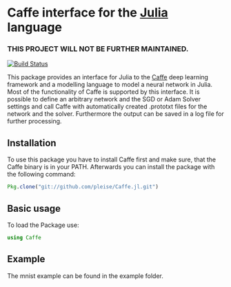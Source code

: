 # Caffe interface for the [Julia] language

### THIS PROJECT WILL NOT BE FURTHER MAINTAINED.

[![Build Status](https://travis-ci.org/pleise/Caffe.jl.svg?branch=master)](https://travis-ci.org/pleise/Caffe.jl)

This package provides an interface for Julia to the [Caffe] deep learning framework and a modelling language to model a neural network in Julia. Most of the functionality of Caffe is supported by this interface. It is possible to define an arbitrary network and the SGD or Adam Solver settings and call Caffe with automatically created .prototxt files for the network and the solver. Furthermore the output can be saved in a log file for further processing. 

## Installation
To use this package you have to install Caffe first and make sure, that the Caffe binary is in your PATH. Afterwards you can install the package with the following command:
```julia
Pkg.clone("git://github.com/pleise/Caffe.jl.git")
```

## Basic usage

To load the Package use:
```julia
using Caffe
```

## Example 
The mnist example can be found in the example folder.



[Caffe]: http://caffe.berkeleyvision.org/ "Caffe"
[Julia]: http://julialang.org "Julia"



